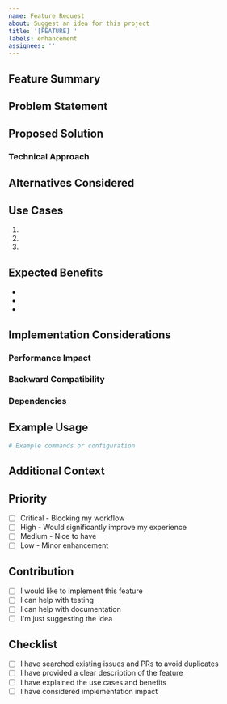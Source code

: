 ```yaml
---
name: Feature Request
about: Suggest an idea for this project
title: '[FEATURE] '
labels: enhancement
assignees: ''
---
```


## Feature Summary
<!-- A clear and concise description of the feature you'd like -->

## Problem Statement
<!-- Describe the problem this feature would solve -->
<!-- Example: I'm always frustrated when [...] -->

## Proposed Solution
<!-- Describe the solution you'd like -->

### Technical Approach
<!-- If you have ideas about implementation, share them here -->

## Alternatives Considered
<!-- Describe alternative solutions or features you've considered -->

## Use Cases
<!-- Provide specific examples of how this feature would be used -->

1. 
2. 
3. 

## Expected Benefits
<!-- What benefits would this feature provide? -->

- 
- 
- 

## Implementation Considerations

### Performance Impact
<!-- How might this affect performance? -->

### Backward Compatibility
<!-- Would this break existing functionality? -->

### Dependencies
<!-- Would this require new dependencies? -->

## Example Usage
<!-- If applicable, show how the feature would be used -->

```bash
# Example commands or configuration
```

## Additional Context
<!-- Add any other context, mockups, or screenshots about the feature request here -->

## Priority
<!-- How important is this feature to you? -->
- [ ] Critical - Blocking my workflow
- [ ] High - Would significantly improve my experience
- [ ] Medium - Nice to have
- [ ] Low - Minor enhancement

## Contribution
<!-- Are you willing to contribute to implementing this feature? -->
- [ ] I would like to implement this feature
- [ ] I can help with testing
- [ ] I can help with documentation
- [ ] I'm just suggesting the idea

## Checklist
- [ ] I have searched existing issues and PRs to avoid duplicates
- [ ] I have provided a clear description of the feature
- [ ] I have explained the use cases and benefits
- [ ] I have considered implementation impact
